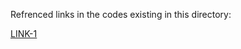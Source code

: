 
Refrenced links in the codes existing in this directory:

[LINK-1](https://github.com/hamidrezafahimi/ann_basix/blob/master/samples/DRL/DQN/keras_ddqn_cnn_training.py)
